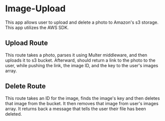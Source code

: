 # Image-Upload

This app allows user to upload and delete a photo to Amazon's s3 storage. This app utilizes the AWS SDK.

## Upload Route

This route takes a photo, parses it using Multer middleware, and then uploads it to s3 bucket. Afterward, should return a link to the photo to the user, while pushing the link, the image ID, and the key to the user's images array.

## Delete Route

This route takes an ID for the image, finds the image's key and then deletes that image from the bucket. It then removes that image from user's images array. It returns back a message that tells the user their file has been deleted.
